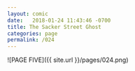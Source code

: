 ```yaml
---
layout: comic
date:   2018-01-24 11:43:46 -0700
title: The Sacker Street Ghost
categories: page
permalink: /024
---
```

![PAGE FIVE]({{ site.url }}/pages/024.png)
